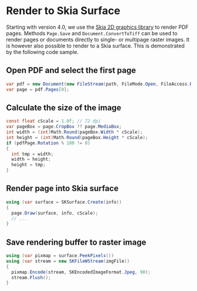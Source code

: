 # Render to Skia Surface

Starting with version 4.0, we use the [Skia 2D graphics library](https://skia.org) to render PDF pages. 
Methods `Page.Save` and `Document.ConvertToTiff` can be used to render pages or documents directly to single- or multipage raster images.
It is however also possible to render to a Skia surface. This is demonstrated by the following code sample.

## Open PDF and select the first page

``` csharp
var pdf = new Document(new FileStream(path, FileMode.Open, FileAccess.Read));
var page = pdf.Pages[0];
```

## Calculate the size of the image

``` csharp
const float cScale = 1.0f; // 72 dpi
var pageBox = page.CropBox ?? page.MediaBox;
int width = (int)Math.Round(pageBox.Width * cScale);
int height = (int)Math.Round(pageBox.Height * cScale);
if (pdfPage.Rotation % 180 != 0)
{
  int tmp = width;
  width = height;
  height = tmp;
}
```

## Render page into Skia surface

``` csharp
using (var surface = SKSurface.Create(info))
{
  page.Draw(surface, info, cScale);
  // ...
}
```

## Save rendering buffer to raster image 

``` csharp
using (var pixmap = surface.PeekPixels())
using (var stream = new SKFileWStream(imgFile))
{
  pixmap.Encode(stream, SKEncodedImageFormat.Jpeg, 90);
  stream.Flush();
}
```
